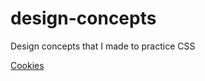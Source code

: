 # design-concepts
Design concepts that I made to practice CSS

[Cookies](https://optimistic-lalande-8815c0.netlify.app/cookies.html)

